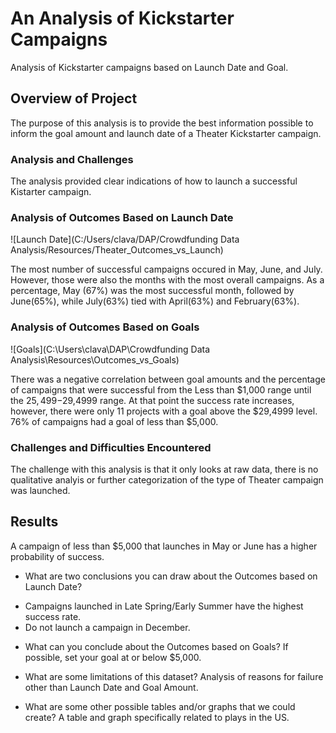 # An Analysis of Kickstarter Campaigns 
Analysis of Kickstarter campaigns based on Launch Date and Goal.

## Overview of Project
The purpose of this analysis is to provide the best information possible to inform the goal amount and launch date of a Theater Kickstarter campaign.

### Analysis and Challenges
The analysis provided clear indications of how to launch a successful Kistarter campaign.  

### Analysis of Outcomes Based on Launch Date
![Launch Date](C:/Users/clava/DAP/Crowdfunding Data Analysis/Resources/Theater_Outcomes_vs_Launch)

The most number of successful campaigns occured in May, June, and July.  However, those were also the months with the most overall campaigns.  As a percentage, May (67%) was the most successful month, followed by June(65%), while July(63%) tied with April(63%) and February(63%).

### Analysis of Outcomes Based on Goals 
![Goals](C:\Users\clava\DAP\Crowdfunding Data Analysis\Resources\Outcomes_vs_Goals)

There was a negative correlation between goal amounts and the percentage of campaigns that were successful from the Less than $1,000 range until the $25,499-$29,4999 range.  At that point the success rate increases, however, there were only 11 projects with a goal above the $29,4999 level.  76% of campaigns had a goal of less than $5,000.

### Challenges and Difficulties Encountered
The challenge with this analysis is that it only looks at raw data, there is no qualitative analyis or further categorization of the type of Theater campaign was launched.

## Results
A campaign of less than $5,000 that launches in May or June has a higher probability of success. 

- What are two conclusions you can draw about the Outcomes based on Launch Date?
*  Campaigns launched in Late Spring/Early Summer have the highest success rate.
*  Do not launch a campaign in December.

- What can you conclude about the Outcomes based on Goals?
 If possible, set your goal at or below $5,000.

- What are some limitations of this dataset?
Analysis of reasons for failure other than Launch Date and Goal Amount.

- What are some other possible tables and/or graphs that we could create?
A table and graph specifically related to plays in the US.

